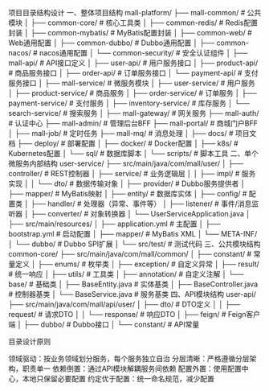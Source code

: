 
项目目录结构设计
一、整体项目结构
mall-platform/
├── mall-common/                 # 公共模块
│   ├── common-core/             # 核心工具类
│   ├── common-redis/            # Redis配置封装
│   ├── common-mybatis/          # MyBatis配置封装
│   ├── common-web/              # Web通用配置
│   ├── common-dubbo/            # Dubbo通用配置
│   ├── common-nacos/            # nacos通用配置
│   └── common-security/         # 安全认证组件
│
├── mall-api/                    # API接口定义
│   ├── user-api/                # 用户服务接口
│   ├── product-api/             # 商品服务接口
│   ├── order-api/               # 订单服务接口
│   └── payment-api/             # 支付服务接口
│
├── mall-service/                # 微服务模块
│   ├── user-service/            # 用户服务
│   ├── product-service/         # 商品服务
│   ├── order-service/           # 订单服务
│   ├── payment-service/         # 支付服务
│   ├── inventory-service/       # 库存服务
│   └── search-service/          # 搜索服务
│
├── mall-gateway/                # 网关服务
├── mall-auth/                   # 认证中心
├── mall-admin/                  # 管理后台BFF
├── mall-portal/                 # 商城门户BFF
│
├── mall-job/                    # 定时任务
├── mall-mq/                     # 消息处理
│
├── docs/                        # 项目文档
├── deploy/                      # 部署配置
│   ├── docker/                  # Docker配置
│   ├── k8s/                     # Kubernetes配置
│   └── sql/                     # 数据库脚本
│
└── scripts/                     # 脚本工具
二、单个微服务内部结构
user-service/
├── src/main/java/com/mall/user/
│   ├── controller/              # REST控制器
│   ├── service/                 # 业务逻辑层
│   │   ├── impl/               # 服务实现
│   │   └── dto/                # 数据传输对象
│   ├── provider/               # Dubbo服务提供者
│   ├── mapper/                 # MyBatis映射
│   ├── entity/                 # 数据库实体
│   ├── config/                 # 配置类
│   ├── handler/                # 处理器（异常、事件等）
│   ├── listener/               # 事件/消息监听器
│   ├── converter/              # 对象转换器
│   └── UserServiceApplication.java
│
├── src/main/resources/
│   ├── application.yml         # 主配置
│   ├── bootstrap.yml           # 启动配置
│   ├── mapper/                 # MyBatis XML
│   └── META-INF/
│       └── dubbo/              # Dubbo SPI扩展
│
└── src/test/                   # 测试代码
三、公共模块结构
common-core/
├── src/main/java/com/mall/common/
│   ├── constant/               # 常量定义
│   ├── enums/                  # 枚举类
│   ├── exception/              # 自定义异常
│   ├── result/                 # 统一响应
│   ├── utils/                  # 工具类
│   ├── annotation/             # 自定义注解
│   └── base/                   # 基础类
│       ├── BaseEntity.java     # 实体基类
│       ├── BaseController.java # 控制器基类
│       └── BaseService.java    # 服务基类
四、API模块结构
user-api/
├── src/main/java/com/mall/api/user/
│   ├── dto/                    # DTO定义
│   │   ├── request/           # 请求DTO
│   │   └── response/          # 响应DTO
│   ├── feign/                 # Feign客户端
│   ├── dubbo/                 # Dubbo接口
│   └── constant/              # API常量

目录设计原则

领域驱动：按业务领域划分服务，每个服务独立自治
分层清晰：严格遵循分层架构，职责单一
依赖倒置：通过API模块解耦服务间依赖
配置外置：使用配置中心，本地只保留必要配置
约定优于配置：统一命名规范，减少配置